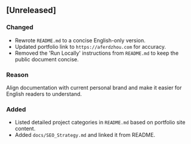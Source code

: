 ## [Unreleased]

### Changed
- Rewrote `README.md` to a concise English-only version.
- Updated portfolio link to `https://aferdzhou.com` for accuracy.
- Removed the 'Run Locally' instructions from `README.md` to keep the public document concise.

### Reason
Align documentation with current personal brand and make it easier for English readers to understand.

### Added
- Listed detailed project categories in `README.md` based on portfolio site content.
- Added `docs/SEO_Strategy.md` and linked it from README.
